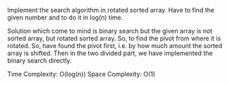 Implement the search algorithm in rotated sorted array.
Have to find the given number and to do it in log(n) time.

Solution which come to mind is binary search but the given array is not sorted array, but rotated sorted array.
So, to find the pivot from where it is rotated.
So, have found the pivot first, i.e. by how much amount the sorted array is shifted.
Then in the two divided part, we have implemented the binary search directly.

Time Complexity: O(log(n))
Space Complexity: O(1)
